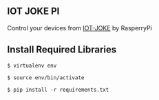 ## IOT JOKE PI
Control your devices from [IOT-JOKE](http://oshop-ca3d1.firebaseapp.com) by RasperryPi

## Install Required Libraries
  `$ virtualenv env`
  
  `$ source env/bin/activate`
  
  `$ pip install -r requirements.txt`
